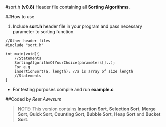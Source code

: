 #sort.h **(v0.8)**
Header file containing all **Sorting Algorithms**.

##How to use
1. Include **sort.h** header file in your program and pass necessary parameter to sorting function.
```
//Other header files
#include "sort.h"

int main(void){
    //Statements
    SortingAlgorithmOfYourChoice(parameters[]..);
    For e.g
    insertionSort(a, length); //a is array of size length
    //Statements
}
```
* For testing purposes compile and run **example.c**

##Coded by *Reet Awwsum*
>NOTE: This version contains **Insertion Sort**, **Selection Sort**, **Merge Sort**, **Quick Sort**, **Counting Sort**, **Bubble Sort**, **Heap Sort** and **Bucket Sort**.